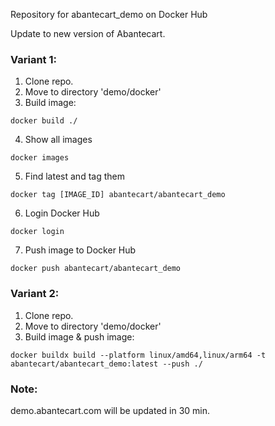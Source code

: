 Repository for abantecart_demo on Docker Hub

Update to new version of Abantecart.

### Variant 1: 

1. Clone repo.
2. Move to directory 'demo/docker'
3. Build image:
```
docker build ./
``` 
4. Show all images 
```
docker images
```
5. Find latest and tag them 
```
docker tag [IMAGE_ID] abantecart/abantecart_demo
```
6. Login Docker Hub
```
docker login
```
7. Push image to Docker Hub
```
docker push abantecart/abantecart_demo
```

### Variant 2:

1. Clone repo.
2. Move to directory 'demo/docker'
3. Build image & push image:

```docker buildx build --platform linux/amd64,linux/arm64 -t abantecart/abantecart_demo:latest --push ./```


### Note:    
demo.abantecart.com will be updated in 30 min.
